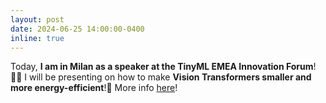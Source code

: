 ```yaml
---
layout: post
date: 2024-06-25 14:00:00-0400
inline: true
---
```


Today, **I am in Milan as a speaker at the TinyML EMEA Innovation Forum**!🤌🏼 I will be presenting on how to make **Vision Transformers smaller and more energy-efficient**!🔋 More info [here](https://www.tinyml.org/event/emea-2024/)!